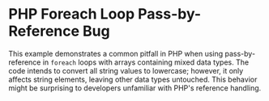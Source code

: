 # PHP Foreach Loop Pass-by-Reference Bug
This example demonstrates a common pitfall in PHP when using pass-by-reference in `foreach` loops with arrays containing mixed data types.  The code intends to convert all string values to lowercase; however, it only affects string elements, leaving other data types untouched. This behavior might be surprising to developers unfamiliar with PHP's reference handling.